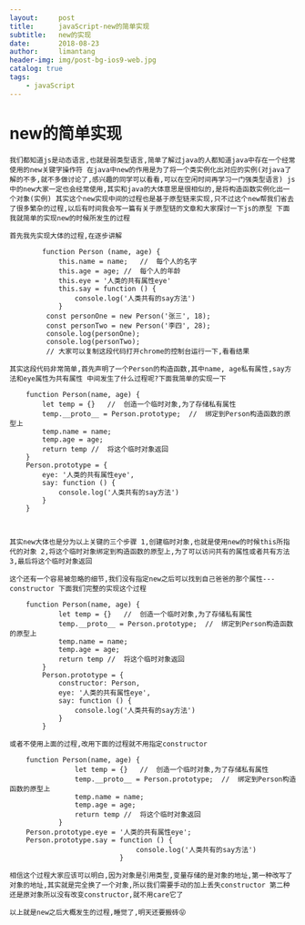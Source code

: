 ```yaml
---
layout:     post
title:      javaScript-new的简单实现
subtitle:   new的实现
date:       2018-08-23
author:     limantang
header-img: img/post-bg-ios9-web.jpg
catalog: true
tags:
    - javaScript
---
```


# new的简单实现


``
我们都知道js是动态语言,也就是弱类型语言,简单了解过java的人都知道java中存在一个经常使用的new关键字操作符
在java中new的作用是为了将一个类实例化出对应的实例(对java了解的不多,就不多做讨论了,感兴趣的同学可以看看,可以在空闲时间再学习一门强类型语言)
js中的new大家一定也会经常使用,其实和java的大体意思是很相似的,是将构造函数实例化出一个对象(实例)
其实这个new实现中间的过程也是基于原型链来实现,只不过这个new帮我们省去了很多繁杂的过程,以后有时间我会写一篇有关于原型链的文章和大家探讨一下js的原型
下面我就简单的实现new的时候所发生的过程
``

``首先我先实现大体的过程,在逐步讲解
``
```
        function Person (name, age) {
            this.name = name;   //  每个人的名字
            this.age = age; //  每个人的年龄
            this.eye = '人类的共有属性eye'
            this.say = function () {
                console.log('人类共有的say方法')
            }
         const personOne = new Person('张三', 18);
         const personTwo = new Person('李四', 28);
         console.log(personOne);
         console.log(personTwo);
         // 大家可以复制这段代码打开chrome的控制台运行一下,看看结果
```
``其实这段代码非常简单,首先声明了一个Person的构造函数,其中name, age私有属性,say方法和eye属性为共有属性
中间发生了什么过程呢?下面我简单的实现一下
``
```
    function Person(name, age) {
        let temp = {}   //  创造一个临时对象,为了存储私有属性
        temp.__proto__ = Person.prototype;  //  绑定到Person构造函数的原型上
        temp.name = name;
        temp.age = age;
        return temp //  将这个临时对象返回
    }
    Person.prototype = {
        eye: '人类的共有属性eye',
        say: function () {
            console.log('人类共有的say方法')
        }
    }
 
        
```
``其实new大体也是分为以上关键的三个步骤
1,创建临时对象,也就是使用new的时候this所指代的对象
2,将这个临时对象绑定到构造函数的原型上,为了可以访问共有的属性或者共有方法
3,最后将这个临时对象返回
``

``
这个还有一个容易被忽略的细节,我们没有指定new之后可以找到自己爸爸的那个属性---constructor
下面我们完整的实现这个过程
``
```
    function Person(name, age) {
            let temp = {}   //  创造一个临时对象,为了存储私有属性
            temp.__proto__ = Person.prototype;  //  绑定到Person构造函数的原型上
            temp.name = name;
            temp.age = age;
            return temp //  将这个临时对象返回
        }
        Person.prototype = {
            constructor: Person,
            eye: '人类的共有属性eye',
            say: function () {
                console.log('人类共有的say方法')
            }
        }
```
``或者不使用上面的过程,改用下面的过程就不用指定constructor
``
```
    function Person(name, age) {
                let temp = {}   //  创造一个临时对象,为了存储私有属性
                temp.__proto__ = Person.prototype;  //  绑定到Person构造函数的原型上
                temp.name = name;
                temp.age = age;
                return temp //  将这个临时对象返回
            }
    Person.prototype.eye = '人类的共有属性eye';
    Person.prototype.say = function () {
                               console.log('人类共有的say方法')
                           }
```
``相信这个过程大家应该可以明白,因为对象是引用类型,变量存储的是对象的地址,第一种改写了对象的地址,其实就是完全换了一个对象,所以我们需要手动的加上丢失constructor
第二种还是原对象所以没有改变constructor,就不用care它了
``

``以上就是new之后大概发生的过程,睡觉了,明天还要搬砖😝
``
